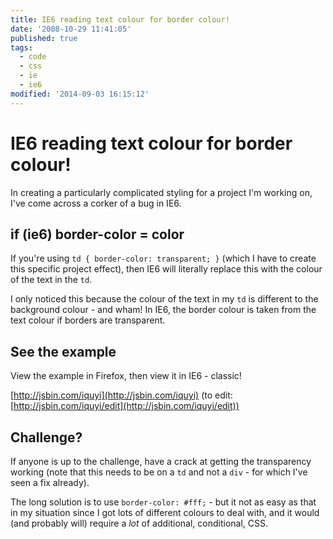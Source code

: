 ```yaml
---
title: IE6 reading text colour for border colour!
date: '2008-10-29 11:41:05'
published: true
tags:
  - code
  - css
  - ie
  - ie6
modified: '2014-09-03 16:15:12'
---
```

# IE6 reading text colour for border colour!

In creating a particularly complicated styling for a project I'm working on, I've come across a corker of a bug in IE6.


<!--more-->

## if (ie6) border-color = color

If you're using <code>td { border-color: transparent; }</code> (which I have to create this specific project effect), then IE6 will literally replace this with the colour of the text in the <code>td</code>.

I only noticed this because the colour of the text in my <code>td</code> is different to the background colour - and wham! In IE6, the border colour is taken from the text colour if borders are transparent.

## See the example

View the example in Firefox, then view it in IE6 - classic!

[http://jsbin.com/iquyi](http://jsbin.com/iquyi) (to edit: [http://jsbin.com/iquyi/edit](http://jsbin.com/iquyi/edit))

## Challenge?

If anyone is up to the challenge, have a crack at getting the transparency working (note that this needs to be on a <code>td</code> and not a <code>div</code> - for which I've seen a fix already).

The long solution is to use <code>border-color: #fff;</code> - but it not as easy as that in my situation since I got lots of different colours to deal with, and it would (and probably will) require a *lot* of additional, conditional, CSS.
